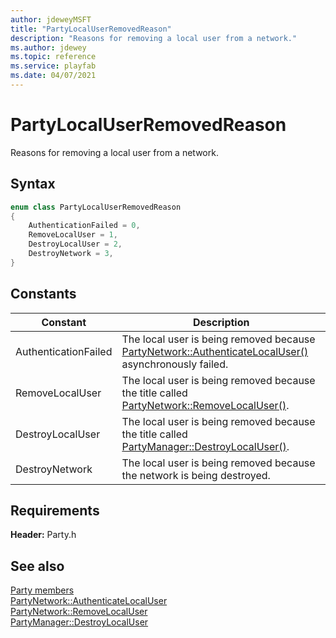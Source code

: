 ```yaml
---
author: jdeweyMSFT
title: "PartyLocalUserRemovedReason"
description: "Reasons for removing a local user from a network."
ms.author: jdewey
ms.topic: reference
ms.service: playfab
ms.date: 04/07/2021
---
```


# PartyLocalUserRemovedReason  

Reasons for removing a local user from a network.    

## Syntax  
  
```cpp
enum class PartyLocalUserRemovedReason    
{  
    AuthenticationFailed = 0,  
    RemoveLocalUser = 1,  
    DestroyLocalUser = 2,  
    DestroyNetwork = 3,  
}  
```  
  
## Constants  
  
| Constant | Description |
| --- | --- |
| AuthenticationFailed | The local user is being removed because [PartyNetwork::AuthenticateLocalUser()](../classes/PartyNetwork/methods/partynetwork_authenticatelocaluser.md) asynchronously failed. |  
| RemoveLocalUser | The local user is being removed because the title called [PartyNetwork::RemoveLocalUser()](../classes/PartyNetwork/methods/partynetwork_removelocaluser.md). |  
| DestroyLocalUser | The local user is being removed because the title called [PartyManager::DestroyLocalUser()](../classes/PartyManager/methods/partymanager_destroylocaluser.md). |  
| DestroyNetwork | The local user is being removed because the network is being destroyed. |  
  
  
## Requirements  
  
**Header:** Party.h
  
## See also  
[Party members](../party_members.md)  
[PartyNetwork::AuthenticateLocalUser](../classes/PartyNetwork/methods/partynetwork_authenticatelocaluser.md)  
[PartyNetwork::RemoveLocalUser](../classes/PartyNetwork/methods/partynetwork_removelocaluser.md)  
[PartyManager::DestroyLocalUser](../classes/PartyManager/methods/partymanager_destroylocaluser.md)
  
  
